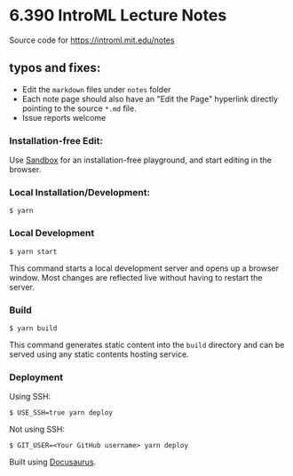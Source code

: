 # 6.390 IntroML Lecture Notes

Source code for https://introml.mit.edu/notes

## typos and fixes:
- Edit the `markdown` files under `notes` folder
- Each note page should also have an "Edit the Page" hyperlink directly pointing to the source `*.md` file.
- Issue reports welcome

### Installation-free Edit:
Use [Sandbox](https://codesandbox.io/p/github/shensquared/introml-notes/main) for an installation-free playground, and start editing in the browser.

### Local Installation/Development:

```
$ yarn
```

### Local Development

```
$ yarn start
```

This command starts a local development server and opens up a browser window. Most changes are reflected live without having to restart the server.

### Build

```
$ yarn build
```

This command generates static content into the `build` directory and can be served using any static contents hosting service.

### Deployment

Using SSH:

```
$ USE_SSH=true yarn deploy
```

Not using SSH:

```
$ GIT_USER=<Your GitHub username> yarn deploy
```

Built using [Docusaurus](https://docusaurus.io/).